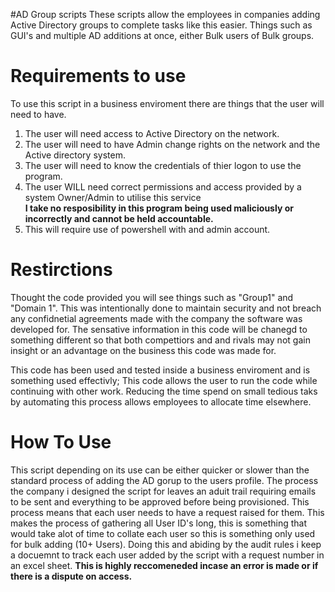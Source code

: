#AD Group scripts
These scripts allow the employees in companies adding Active Directory groups to complete tasks like this easier. Things such as GUI's and multiple AD additions at once, either Bulk users of Bulk groups.

# Requirements to use 
To use this script in a business enviroment there are things that the user will need to have. 
 1. The user will need access to Active Directory on the network.
 2. The user will need to have Admin change rights on the network and the Active directory system.
 3. The user will need to know the credentials of thier logon to use the program.
 4. The user WILL need correct permissions and access provided by a system Owner/Admin to utilise this service <br>
 **I take no resposibility in this program being used maliciously or incorrectly and cannot be held accountable.**
 5. This will require use of powershell with and admin account.

# Restirctions
Thought the code provided you will see things such as "Group1" and "Domain 1". This was intentionally done to maintain security and not breach any confidnetial agreements made with the company the software was developed for. The sensative information in this code will be chanegd to something different so that both compettiors and and rivals may not gain insight or an advantage on the business this code was made for.

This code has been used and tested inside a business enviroment and is something used effectivly; This code allows the user to run the code while continuing with other work. Reducing the time spend on small tedious taks by automating this process allows employees to allocate time elsewhere.

# How To Use
This script depending on its use can be either quicker or slower than the standard process of adding the AD gorup to the users profile.
The process the company i designed the script for leaves an aduit trail requiring emails to be sent and everything to be approved before being provisioned. This process means that each user needs to have a request raised for them. This makes the process of gathering all User ID's long, this is something that would take alot of time to collate each user so this is something only used for bulk adding (10+ Users).
Doing this and abiding by the audit rules i keep a docuemnt to track each user added by the script with a request number in an excel sheet. **This is highly reccomeneded incase an error is made or if there is a dispute on access.** 
